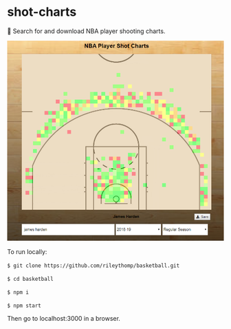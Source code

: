 # shot-charts

🏀 Search for and download NBA player shooting charts.

![bballchart](example.png)

To run locally:

```$ git clone https://github.com/rileythomp/basketball.git```

```$ cd basketball```

```$ npm i```

```$ npm start```

Then go to localhost:3000 in a browser.
